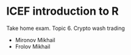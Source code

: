 # ICEF introduction to R
Take home exam. Topic 6. Crypto wash trading
<ul>
  <li>Mironov Mikhail</li>
  <li>Frolov Mikhail</li>
</ul>
